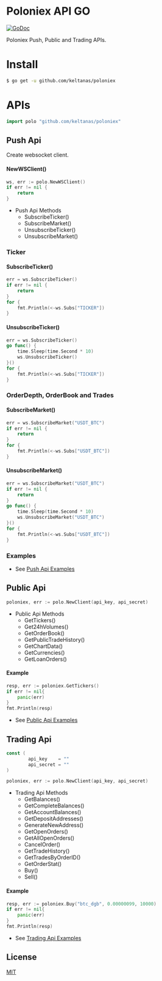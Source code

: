 # Poloniex API GO
[![GoDoc](https://godoc.org/github.com/keltanas/poloniex?status.svg)](https://godoc.org/github.com/keltanas/poloniex)

Poloniex Push, Public and Trading APIs.
# Install
~~~sh
$ go get -u github.com/keltanas/poloniex
~~~ 

# APIs
~~~go
import polo "github.com/keltanas/poloniex"
~~~
## Push Api
Create websocket client.
#### NewWSClient()
~~~go
ws, err := polo.NewWSClient()
if err != nil {
    return
}
~~~
* Push Api Methods
    * SubscribeTicker()
    * SubscribeMarket()
    * UnsubscribeTicker()
    * UnsubscribeMarket()


### Ticker
#### SubscribeTicker()
~~~go
err = ws.SubscribeTicker()
if err != nil {
    return
}
for {
    fmt.Println(<-ws.Subs["TICKER"])
}
~~~
#### UnsubscribeTicker()
~~~go
err = ws.SubscribeTicker()
go func() {
    time.Sleep(time.Second * 10)
    ws.UnsubscribeTicker()
}()
for {
    fmt.Println(<-ws.Subs["TICKER"])
}
~~~

### OrderDepth, OrderBook and Trades
#### SubscribeMarket()
~~~go
err = ws.SubscribeMarket("USDT_BTC")
if err != nil {
    return
}
for {
    fmt.Println(<-ws.Subs["USDT_BTC"])
}
~~~
#### UnsubscribeMarket()
~~~go
err = ws.SubscribeMarket("USDT_BTC")
if err != nil {
    return
}
go func() {
    time.Sleep(time.Second * 10)
    ws.UnsubscribeMarket("USDT_BTC")
}()
for {
    fmt.Println(<-ws.Subs["USDT_BTC"])
}
~~~~

### Examples
* See [Push Api Examples](https://github.com/keltanas/poloniex/tree/master/examples/push)

## Public Api
~~~go
poloniex, err := polo.NewClient(api_key, api_secret)
~~~
* Public Api Methods
    * GetTickers()
    * Get24hVolumes()
    * GetOrderBook()
    * GetPublicTradeHistory()
    * GetChartData()
    * GetCurrencies()
    * GetLoanOrders()
    
#### Example
~~~go
resp, err := poloniex.GetTickers()
if err != nil{
    panic(err)
}
fmt.Println(resp)
~~~
* See [Public Api Examples](https://github.com/keltanas/poloniex/tree/master/examples/public)

## Trading Api
~~~go
const (
        api_key    = ""
        api_secret = ""
)
~~~
~~~go
poloniex, err := polo.NewClient(api_key, api_secret)
~~~ 

* Trading Api Methods
    * GetBalances()
    * GetCompleteBalances()
    * GetAccountBalances()
    * GetDepositAddresses()
    * GenerateNewAddress()
    * GetOpenOrders()
    * GetAllOpenOrders()
    * CancelOrder()
    * GetTradeHistory()
    * GetTradesByOrderID()
    * GetOrderStat()
    * Buy()
    * Sell()


#### Example
~~~go
resp, err := poloniex.Buy("btc_dgb", 0.00000099, 10000)
if err != nil{
    panic(err)
}
fmt.Println(resp)
~~~
* See [Trading Api Examples](https://github.com/keltanas/poloniex/tree/master/examples/trading)

License
----
[MIT](https://github.com/keltanas/poloniex/blob/master/LICENSE)

